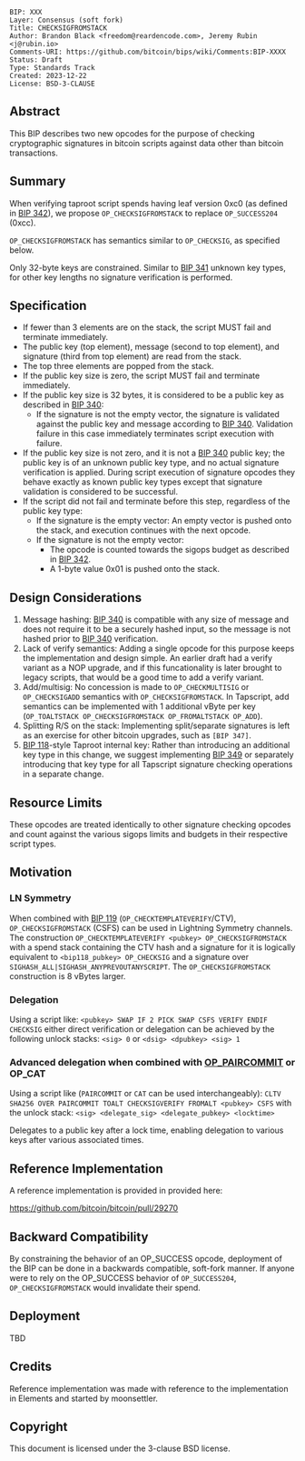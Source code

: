 ```
BIP: XXX
Layer: Consensus (soft fork)
Title: CHECKSIGFROMSTACK
Author: Brandon Black <freedom@reardencode.com>, Jeremy Rubin <j@rubin.io>
Comments-URI: https://github.com/bitcoin/bips/wiki/Comments:BIP-XXXX
Status: Draft
Type: Standards Track
Created: 2023-12-22
License: BSD-3-CLAUSE
```

## Abstract

This BIP describes two new opcodes for the purpose of checking cryptographic
signatures in bitcoin scripts against data other than bitcoin transactions.

## Summary

When verifying taproot script spends having leaf version 0xc0 (as defined in
[BIP 342]), we propose `OP_CHECKSIGFROMSTACK` to replace `OP_SUCCESS204`
(0xcc).

`OP_CHECKSIGFROMSTACK` has semantics similar to `OP_CHECKSIG`, as
specified below.

Only 32-byte keys are constrained. Similar to [BIP 341] unknown key types, for
other key lengths no signature verification is performed.

## Specification

* If fewer than 3 elements are on the stack, the script MUST fail and terminate immediately.
* The public key (top element), message (second to top element), and signature (third from top element) are read from the stack.
* The top three elements are popped from the stack.
* If the public key size is zero, the script MUST fail and terminate immediately.
* If the public key size is 32 bytes, it is considered to be a public key as described in [BIP 340]:
    * If the signature is not the empty vector, the signature is validated against the public key and message according to [BIP 340]. Validation failure in this case immediately terminates script execution with failure.
* If the public key size is not zero, and it is not a [BIP 340] public key; the public key is of an unknown public key type, and no actual signature verification is applied. During script execution of signature opcodes they behave exactly as known public key types except that signature validation is considered to be successful.
* If the script did not fail and terminate before this step, regardless of the public key type:
    * If the signature is the empty vector: An empty vector is pushed onto the stack, and execution continues with the next opcode.
    * If the signature is not the empty vector:
        * The opcode is counted towards the sigops budget as described in [BIP 342].
        * A 1-byte value 0x01 is pushed onto the stack.

## Design Considerations

1. Message hashing: [BIP 340] is compatible with any size of message and does not require it to be a securely hashed input, so the message is not hashed prior to [BIP 340] verification.
2. Lack of verify semantics: Adding a single opcode for this purpose keeps the implementation and design simple. An earlier draft had a verify variant as a NOP upgrade, and if this funcationality is later brought to legacy scripts, that would be a good time to add a verify variant.
3. Add/multisig: No concession is made to `OP_CHECKMULTISIG` or `OP_CHECKSIGADD` semantics with `OP_CHECKSIGFROMSTACK`. In Tapscript, add semantics can be implemented with 1 additional vByte per key (`OP_TOALTSTACK OP_CHECKSIGFROMSTACK OP_FROMALTSTACK OP_ADD`).
4. Splitting R/S on the stack: Implementing split/separate signatures is left as an exercise for other bitcoin upgrades, such as `[BIP 347]`.
5. [BIP 118]-style Taproot internal key: Rather than introducing an additional key type in this change, we suggest implementing [BIP 349] or separately introducing that key type for all Tapscript signature checking operations in a separate change.

## Resource Limits

These opcodes are treated identically to other signature checking opcodes and
count against the various sigops limits and budgets in their respective script
types.

## Motivation

### LN Symmetry

When combined with [BIP 119] (`OP_CHECKTEMPLATEVERIFY`/CTV),
`OP_CHECKSIGFROMSTACK` (CSFS) can be used in Lightning Symmetry channels.
The construction `OP_CHECKTEMPLATEVERIFY <pubkey> OP_CHECKSIGFROMSTACK` with a
spend stack containing the CTV hash and a signature for it is logically
equivalent to `<bip118_pubkey> OP_CHECKSIG` and a signature over
`SIGHASH_ALL|SIGHASH_ANYPREVOUTANYSCRIPT`. The `OP_CHECKSIGFROMSTACK`
construction is 8 vBytes larger.

### Delegation

Using a script like:
`<pubkey> SWAP IF 2 PICK SWAP CSFS VERIFY ENDIF CHECKSIG`
either direct verification or delegation can be achieved by the following
unlock stacks: `<sig> 0` or `<dsig> <dpubkey> <sig> 1`

### Advanced delegation when combined with [OP_PAIRCOMMIT] or OP_CAT

Using a script like (`PAIRCOMMIT` or `CAT` can be used interchangeably):
`CLTV SHA256 OVER PAIRCOMMIT TOALT CHECKSIGVERIFY FROMALT <pubkey> CSFS`
with the unlock stack:
`<sig> <delegate_sig> <delegate_pubkey> <locktime>`

Delegates to a public key after a lock time, enabling delegation to various
keys after various associated times.

## Reference Implementation

A reference implementation is provided in provided here:

https://github.com/bitcoin/bitcoin/pull/29270

## Backward Compatibility

By constraining the behavior of an OP_SUCCESS opcode,
deployment of the BIP can be done in a backwards compatible, soft-fork manner.
If anyone were to rely on the OP_SUCCESS behavior of
`OP_SUCCESS204`, `OP_CHECKSIGFROMSTACK` would invalidate
their spend.

## Deployment

TBD

## Credits

Reference implementation was made with reference to the implementation in
Elements and started by moonsettler.

## Copyright

This document is licensed under the 3-clause BSD license.

[BIP 119]: https://github.com/bitcoin/bips/blob/master/bip-0119.mediawiki

[BIP 118]: https://github.com/bitcoin/bips/blob/master/bip-0118.mediawiki

[BIP 340]: https://github.com/bitcoin/bips/blob/master/bip-0340.mediawiki

[BIP 341]: https://github.com/bitcoin/bips/blob/master/bip-0341.mediawiki

[BIP 342]: https://github.com/bitcoin/bips/blob/master/bip-0342.mediawiki

[BIP 349]: https://github.com/bitcoin/bips/blob/master/bip-0349.mediawiki

[BIP 347]: https://github.com/bitcoin/bips/blob/master/bip-0347.mediawiki

[OP_PAIRCOMMIT]: https://github.com/bitcoin/bips/pull/1699

[mailing list]: https://lists.linuxfoundation.org/pipermail/bitcoin-dev/2021-July/019192.html
